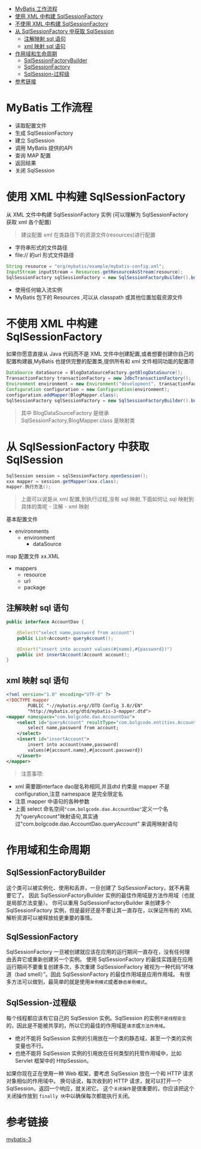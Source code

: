 <!-- TOC depthFrom:1 depthTo:6 withLinks:1 updateOnSave:1 orderedList:0 -->

- [MyBatis 工作流程](#mybatis-工作流程)
- [使用 XML 中构建 SqlSessionFactory](#使用-xml-中构建-sqlsessionfactory)
- [不使用 XML 中构建 SqlSessionFactory](#不使用-xml-中构建-sqlsessionfactory)
- [从 SqlSessionFactory 中获取 SqlSession](#从-sqlsessionfactory-中获取-sqlsession)
	- [注解映射 sql 语句](#注解映射-sql-语句)
	- [xml 映射 sql 语句](#xml-映射-sql-语句)
- [作用域和生命周期](#作用域和生命周期)
	- [SqlSessionFactoryBuilder](#sqlsessionfactorybuilder)
	- [SqlSessionFactory](#sqlsessionfactory)
	- [SqlSession-过程级](#sqlsession-过程级)
- [参考链接](#参考链接)

<!-- /TOC -->

# MyBatis 工作流程
- 读取配置文件
- 生成 SqlSessionFactory
- 建立 SqlSession
- 调用 MyBatis 提供的API
- 查询 MAP 配置
- 返回结果
- 关闭 SqlSession


# 使用 XML 中构建 SqlSessionFactory

从 XML 文件中构建 SqlSessionFactory 实例 (可以理解为 SqlSessionFactory 获取 xml 各个配置)

> 建议配置 xml 在类路径下的资源文件(resources)进行配置

- 字符串形式的文件路径
- file:// 的url 形式文件路径

```java
String resource = "org/mybatis/example/mybatis-config.xml";
InputStream inputStream = Resources.getResourceAsStream(resource);
SqlSessionFactory sqlSessionFactory = new SqlSessionFactoryBuilder().build(inputStream);
```
- 使用任何输入流实例
- MyBatis 包下的 Resources ,可以从 classpath 或其他位置加载资源文件



# 不使用 XML 中构建 SqlSessionFactory
如果你愿意直接从 Java 代码而不是 XML 文件中创建配置,或者想要创建你自己的配置构建器,MyBatis 也提供完整的配置类,提供所有和 xml 文件相同功能的配置项

```java
DataSource dataSource = BlogDataSourceFactory.getBlogDataSource();
TransactionFactory transactionFactory = new JdbcTransactionFactory();
Environment environment = new Environment("development", transactionFactory, dataSource);
Configuration configuration = new Configuration(environment);
configuration.addMapper(BlogMapper.class);
SqlSessionFactory sqlSessionFactory = new SqlSessionFactoryBuilder().build(configuration);
```

> 其中 BlogDataSourceFactory 是继承SqlSessionFactory,BlogMapper.class 是映射类

# 从 SqlSessionFactory 中获取 SqlSession

```java
SqlSession session = sqlSessionFactory.openSession();
xxx mapper = session.getMapper(xxx.class);
mapper.执行方法();


```
> 上面可以说是从 xml 配置,到执行过程,没有 sql 映射,下面如何让 sql 映射到具体的类呢
    - 注解
    - xml 映射

基本配置文件
 - environments
    - environment
        - dataSource

map 配置文件 xx.XML
 - mappers
    - resource
    - url
    - package


## 注解映射 sql 语句

```java
public interface AccountDao {

    @Select("select name,password from account")
    public List<Account> queryAccount();

    @Insert("insert into account values(#{name},#{password})")
    public int insertAccount(Account account);
}
```

## xml 映射 sql 语句

```xml
<?xml version="1.0" encoding="UTF-8" ?>
<!DOCTYPE mapper
        PUBLIC "-//mybatis.org//DTD Config 3.0//EN"
        "http://mybatis.org/dtd/mybatis-3-mapper.dtd">
<mapper namespace="com.bolgcode.dao.AccountDao">
    <select id="queryAccount" resultType="com.bolgcode.entities.Account" >
        select name,password from account;
    </select>
    <insert id="insertAccount">
        insert into account(name,password)
        values(#{account.name},#{account.password})
    </insert>
</mapper>
```
> 注意事项:


- xml 需要跟interface dao层名称相同,并且dtd 约束是 mapper 不是 configuration,注意 namespace 是完全限定名
- 注意 mapper 中语句的各种参数
- 上面 select 命名空间`"com.bolgcode.dao.AccountDao"`定义一个名为"queryAccount"映射语句,其实通过"com.bolgcode.dao.AccountDao.queryAccount" 来调用映射语句

# 作用域和生命周期

## SqlSessionFactoryBuilder

这个类可以被实例化、使用和丢弃，一旦创建了 SqlSessionFactory，就不再需要它了。 因此 SqlSessionFactoryBuilder 实例的最佳作用域是方法作用域（也就是局部方法变量）。 你可以重用 SqlSessionFactoryBuilder 来创建多个 SqlSessionFactory 实例，但是最好还是不要让其一直存在，以保证所有的 XML 解析资源可以被释放给更重要的事情。

## SqlSessionFactory

SqlSessionFactory 一旦被创建就应该在应用的运行期间一直存在，没有任何理由丢弃它或重新创建另一个实例。 使用 SqlSessionFactory 的最佳实践是在应用运行期间不要重复创建多次，多次重建 SqlSessionFactory 被视为一种代码“坏味道（bad smell）”。因此 SqlSessionFactory 的最佳作用域是应用作用域。 有很多方法可以做到，最简单的就是使用`单例模式`或者`静态单例模式`。


## SqlSession-过程级
每个线程都应该有它自己的 SqlSession 实例。SqlSession 的实例`不是线程安全`的，因此是不能被共享的，所以它的最佳的作用域是`请求`或`方法作用域`。
- 绝对不能将 SqlSession 实例的引用放在一个类的静态域，甚至一个类的实例变量也不行。
- 也绝不能将 SqlSession 实例的引用放在任何类型的托管作用域中，比如 Servlet 框架中的 HttpSession。

如果你现在正在使用一种 Web 框架，要考虑 SqlSession 放在一个和 HTTP 请求对象相似的作用域中。 换句话说，每次收到的 HTTP 请求，就可以打开一个 SqlSession，返回一个响应，就关闭它。 这个`关闭操作`是很重要的，你应该把这个关闭操作放到 `finally 块`中以确保每次都能执行关闭。


# 参考链接

[mybatis-3](http://www.mybatis.org/mybatis-3/zh/sqlmap-xml.html#Parameters)
